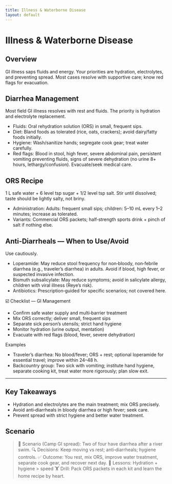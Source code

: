 ```yaml
---
title: Illness & Waterborne Disease
layout: default
---
```


# Illness & Waterborne Disease

## Overview
GI illness saps fluids and energy. Your priorities are hydration, electrolytes, and preventing spread. Most cases resolve with supportive care; know red flags for evacuation.

## Diarrhea Management
Most field GI illness resolves with rest and fluids. The priority is hydration and electrolyte replacement.

- Fluids: Oral rehydration solution (ORS) in small, frequent sips.
- Diet: Bland foods as tolerated (rice, oats, crackers); avoid dairy/fatty foods initially.
- Hygiene: Wash/sanitize hands; segregate cook gear; treat water carefully.
- Red flags: Blood in stool, high fever, severe abdominal pain, persistent vomiting preventing fluids, signs of severe dehydration (no urine 8+ hours, lethargy/confusion). Evacuate/seek medical care.

## ORS Recipe
1 L safe water + 6 level tsp sugar + 1/2 level tsp salt. Stir until dissolved; taste should be lightly salty, not briny.

- Administration: Adults: frequent small sips; children: 5–10 mL every 1–2 minutes; increase as tolerated.
- Variants: Commercial ORS packets; half‑strength sports drink + pinch of salt if nothing else.

## Anti-Diarrheals — When to Use/Avoid
Use cautiously.

- Loperamide: May reduce stool frequency for non‑bloody, non‑febrile diarrhea (e.g., traveler’s diarrhea) in adults. Avoid if blood, high fever, or suspected invasive infection.
- Bismuth subsalicylate: May reduce symptoms; avoid in salicylate allergy, children with viral illness (Reye’s risk).
- Antibiotics: Prescription‑guided for specific scenarios; not covered here.

☑️ Checklist — GI Management
- Confirm safe water supply and multi‑barrier treatment
- Mix ORS correctly; deliver small, frequent sips
- Separate sick person’s utensils; strict hand hygiene
- Monitor hydration (urine output, mentation)
- Evacuate with red flags (blood, fever, severe dehydration)

Examples
- Traveler’s diarrhea: No blood/fever; ORS + rest; optional loperamide for essential travel; improve within 24–48 h.
- Backcountry group: Two sick with vomiting; institute hand hygiene, separate cooking kit, treat water more rigorously; plan slow exit.

---

## Key Takeaways
- Hydration and electrolytes are the main treatment; mix ORS precisely.
- Avoid anti‑diarrheals in bloody diarrhea or high fever; seek care.
- Prevent spread with strict hygiene and better water treatment.

## Scenario

> 🧭 Scenario (Camp GI spread): Two of four have diarrhea after a river swim.
> 🔍 Decisions: Keep moving vs rest; anti‑diarrheals; hygiene controls.
> ✅ Outcome: You rest, mix ORS, improve water treatment, separate cook gear, and recover next day.
> 🧠 Lessons: Hydration + hygiene > speed
> 🏋️ Drill: Pack ORS packets in each kit and learn the home recipe by heart.
